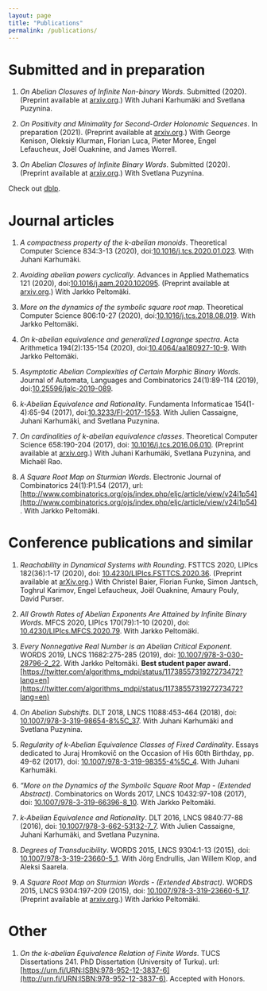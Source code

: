```yaml
---
layout: page
title: "Publications"
permalink: /publications/
---
```


# Submitted and in preparation

1. *On Abelian Closures of Infinite Non-binary Words*. Submitted (2020). (Preprint available at [arxiv.org](https://arxiv.org/abs/2012.14701).) With Juhani Karhumäki and Svetlana Puzynina.

2. *On Positivity and Minimality for Second-Order Holonomic Sequences*. In preparation (2021). (Preprint available at [arxiv.org](https://arxiv.org/abs/2007.12282).)
With George Kenison, Oleksiy Klurman, Florian Luca, Pieter Moree, Engel Lefaucheux, Joël Ouaknine, and James Worrell.

3. *On Abelian Closures of Infinite Binary Words*. Submitted (2020). (Preprint available at [arxiv.org](https://arxiv.org/abs/2008.08125).) With Svetlana Puzynina.

Check out [dblp](https://dblp.uni-trier.de/pid/180/5763.html).


# Journal articles
1. *A compactness property of the $k$-abelian monoids*. Theoretical Computer Science 834:3-13 (2020), doi:[10.1016/j.tcs.2020.01.023](https://dx.doi.org/10.1016/j.tcs.2020.01.023).
With Juhani Karhumäki.

2. *Avoiding abelian powers cyclically*. Advances in Applied Mathematics 121 (2020), doi:[10.1016/j.aam.2020.102095](https://dx.doi.org/10.1016/j.aam.2020.102095). (Preprint available at [arxiv.org](https://arxiv.org/abs/2006.06307).)
With Jarkko Peltomäki.

3. *More on the dynamics of the symbolic square root map*. Theoretical Computer Science 806:10-27 (2020), doi:[10.1016/j.tcs.2018.08.019](https://dx.doi.org/10.1016/j.tcs.2018.08.019).
With Jarkko Peltomäki.

4. *On $k$-abelian equivalence and generalized Lagrange spectra*. Acta Arithmetica 194(2):135-154 (2020), doi:[10.4064/aa180927-10-9](https://doi.org/10.4064/aa180927-10-9).
With Jarkko Peltomäki.

5. *Asymptotic Abelian Complexities of Certain Morphic Binary Words*. Journal of Automata, Languages and Combinatorics 24(1):89-114 (2019), doi:[10.25596/jalc-2019-089](https://doi.org/10.25596/jalc-2019-089).

6. *$k$-Abelian Equivalence and Rationality*. Fundamenta Informaticae 154(1-4):65-94 (2017), doi:[10.3233/FI-2017-1553](https://doi.org/10.3233/FI-2017-1553).
With Julien Cassaigne, Juhani Karhumäki, and Svetlana Puzynina.

7. *On cardinalities of $k$-abelian equivalence classes*. Theoretical Computer Science 658:190-204 (2017), doi: [10.1016/j.tcs.2016.06.010](https://doi.org/10.1016/j.tcs.2016.06.010). (Preprint available at [arxiv.org](http://arxiv.org/abs/1605.03319).)
With Juhani Karhumäki, Svetlana Puzynina, and Michaël Rao.

8. *A Square Root Map on Sturmian Words*. Electronic Journal of Combinatorics 24(1):P1.54 (2017), url: [http://www.combinatorics.org/ojs/index.php/eljc/article/view/v24i1p54](http://www.combinatorics.org/ojs/index.php/eljc/article/view/v24i1p54).
With Jarkko Peltomäki.

# Conference publications and similar
1. *Reachability in Dynamical Systems with Rounding*. FSTTCS 2020, LIPIcs 182(36):1-17 (2020), doi: [10.4230/LIPIcs.FSTTCS.2020.36](https://doi.org/10.4230/LIPIcs.FSTTCS.2020.36). (Preprint available at [arXiv.org](https://arxiv.org/abs/2009.13353).)
With Christel Baier, Florian Funke, Simon Jantsch, Toghrul Karimov, Engel Lefaucheux, Joël Ouaknine, Amaury Pouly, David Purser.

2. *All Growth Rates of Abelian Exponents Are Attained by Infinite Binary Words*. MFCS 2020, LIPIcs 170(79):1-10 (2020), doi: [10.4230/LIPIcs.MFCS.2020.79](https://doi.org/10.4230/LIPIcs.MFCS.2020.79).
With Jarkko Peltomäki.

3. *Every Nonnegative Real Number is an Abelian Critical Exponent*. WORDS 2019, LNCS 11682:275-285 (2019), doi: [10.1007/978-3-030-28796-2_22](https://doi.org/10.1007/978-3-030-28796-2_22).
With Jarkko Peltomäki. **Best student paper award.** [https://twitter.com/algorithms_mdpi/status/1173855731927273472?lang=en](https://twitter.com/algorithms_mdpi/status/1173855731927273472?lang=en)

4. *On Abelian Subshifts*. DLT 2018, LNCS 11088:453-464 (2018), doi: [10.1007/978-3-319-98654-8%5C_37](https://doi.org/10.1007/978-3-319-98654-8%5C_37). With Juhani Karhumäki and Svetlana Puzynina.

5. *Regularity of k-Abelian Equivalence Classes of Fixed Cardinality*. Essays dedicated to Juraj Hromkovič on the Occasion of His 60th Birthday, pp. 49-62 (2017), doi: [10.1007/978-3-319-98355-4%5C_4](https://doi.org/10.1007/978-3-319-98355-4%5C_4). With Juhani Karhumäki.

6. *“More on the Dynamics of the Symbolic Square Root Map - (Extended Abstract)*. Combinatorics on Words 2017, LNCS 10432:97-108 (2017), doi: [10.1007/978-3-319-66396-8_10](https://doi.org/10.1007/978-3-319-66396-8_10). With Jarkko Peltomäki.

7. *k-Abelian Equivalence and Rationality*. DLT 2016, LNCS 9840:77-88 (2016), doi: [10.1007/978-3-662-53132-7_7](https://doi.org/10.1007/978-3-662-53132-7_7). With Julien Cassaigne, Juhani Karhumäki, and Svetlana Puzynina.

8. *Degrees of Transducibility*. WORDS 2015, LNCS 9304:1-13 (2015), doi: [10.1007/978-3-319-23660-5_1](https://doi.org/10.1007/978-3-319-23660-5_1). With Jörg Endrullis, Jan Willem Klop, and Aleksi Saarela.

9. *A Square Root Map on Sturmian Words - (Extended Abstract)*. WORDS 2015, LNCS 9304:197-209 (2015), doi: [10.1007/978-3-319-23660-5_17](https://doi.org/10.1007/978-3-319-23660-5_17). (Preprint available at [arxiv.org](http://arxiv.org/abs/1509.06349).)
With Jarkko Peltomäki.

# Other

1. *On the k-abelian Equivalence Relation of Finite Words*. TUCS Dissertations 241. PhD Dissertation (University of Turku). url: [https://urn.fi/URN:ISBN:978-952-12-3837-6](http://urn.fi/URN:ISBN:978-952-12-3837-6).
Accepted with Honors.
